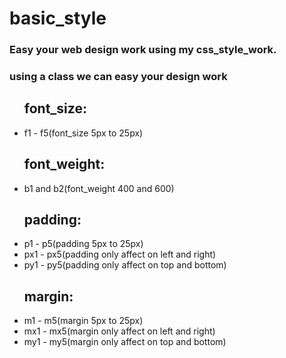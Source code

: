 # basic_style
<link rel="stylesheet" href="style.css">
<h3>Easy your web design work using my css_style_work.</h3>
<h3>using a class we can easy your design work</h3>
<ul><h2>font_size:</h2>
  <li>f1 - f5(font_size 5px to 25px)</li>
</ul>
<ul><h2>font_weight:</h2>
  <li>b1 and b2(font_weight 400 and 600)</li>
</ul>
<ul><h2>padding:</h2>
  <li>p1 - p5(padding 5px to 25px)</li>
  <li>px1 - px5(padding only affect on left and right)</li>
  <li>py1 - py5(padding only affect on top and bottom)</li>
</ul>
<ul><h2>margin:</h2>
  <li>m1 - m5(margin 5px to 25px)</li>
  <li>mx1 - mx5(margin only affect on left and right)</li>
  <li>my1 - my5(margin only affect on top and bottom)</li>
</ul>
  
